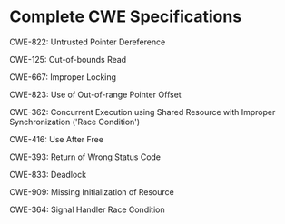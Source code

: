 

# Complete CWE Specifications

CWE-822: Untrusted Pointer Dereference

CWE-125: Out-of-bounds Read

CWE-667: Improper Locking

CWE-823: Use of Out-of-range Pointer Offset

CWE-362: Concurrent Execution using Shared Resource with Improper Synchronization ('Race Condition')

CWE-416: Use After Free

CWE-393: Return of Wrong Status Code

CWE-833: Deadlock

CWE-909: Missing Initialization of Resource

CWE-364: Signal Handler Race Condition